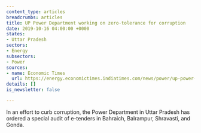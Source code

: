 ```yaml
---
content_type: articles
breadcrumbs: articles
title: UP Power Department working on zero-tolerance for corruption
date: 2019-10-16 04:00:00 +0000
states:
- Uttar Pradesh
sectors:
- Energy
subsectors:
- Power
sources:
- name: Economic Times
  url: https://energy.economictimes.indiatimes.com/news/power/up-power-department-working-on-zero-tolerance-for-corruption/71521312
details: []
is_newsletter: false

---
```

In an effort to curb corruption, the Power Department in Uttar Pradesh has ordered a special audit of e-tenders in Bahraich, Balrampur, Shravasti, and Gonda.
